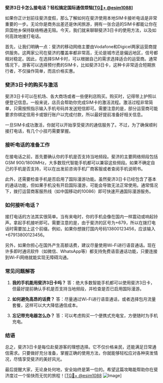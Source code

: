 **斐济3日卡怎么接电话？轻松搞定国际通信烦恼[[TG💪+ @esim1088](https://t.me/s/esim1088)]**

如果你正计划前往斐济度假，那么了解如何在斐济使用本地SIM卡接听电话是非常重要的一步。无论你是商务出差还是休闲旅游，拥有一张合适的SIM卡都能让你在异国他乡保持联络畅通无阻。今天，我们就来聊聊斐济3日卡的使用方法，以及如何高效地接打电话。

首先，让我们明确一点：斐济的移动网络主要由Vodafone和Digicel两家运营商提供服务。这两家公司在斐济的覆盖率都非常高，无论是城市还是偏远地区，信号都相对稳定。因此，在选择SIM卡时，可以根据自己的需求选择适合的运营商。通常情况下，游客可以选择预付费的SIM卡，比如斐济3日卡，这种卡非常适合短期旅行者，不仅操作简单，而且价格实惠。

### 斐济3日卡的购买与激活

斐济3日卡可以在机场、各大商场或者一些便利店购买。购买时，记得带上护照以便登记信息。一般来说，店员会帮助你完成SIM卡的激活流程。激活过程非常简单，只需按照指示输入手机号码并发送短信即可。需要注意的是，部分运营商可能要求你绑定信用卡或银行账户以完成付款，所以最好提前准备好相关信息。

一旦SIM卡成功激活，你就可以开始享受斐济的通信服务了。不过，为了确保顺利接打电话，有几个小技巧需要掌握。

### 接听电话的准备工作

在接电话之前，首先要确认你的手机是否支持当地频段。斐济的主要网络频段包括GSM 900/1800MHz，大多数现代智能手机都可以兼容这些频段。如果不确定自己的手机是否支持，可以在出发前咨询手机厂商客服或者查阅手机说明书。

此外，还需要检查手机是否启用了国际漫游功能。虽然斐济3日卡已经包含了基本的通话功能，但如果手机没有开启国际漫游，可能会导致无法正常使用。通常情况下，拨打运营商客服热线（如中国移动的10086）即可快速开通国际漫游服务。

### 如何接听电话？

接打电话的方法其实很简单。当有来电时，你的手机会像在国内一样震动或响起铃声。拿起手机接听即可。需要注意的是，由于斐济的区号为+679，所以在拨打电话时需要加上这个前缀。例如，如果你想拨打国内号码13800123456，应该输入+67913800123456。

另外，如果你担心在国外产生高额话费，建议尽量使用Wi-Fi进行语音通话。现在许多即时通讯软件（如微信、WhatsApp等）都支持免费语音通话功能，只要连接到Wi-Fi网络就能实现无障碍沟通。

### 常见问题解答

1. **我的手机能用斐济3日卡吗？**
   答：绝大多数智能手机都可以使用斐济3日卡，但最好提前确认手机是否支持当地频段，并检查是否已启用国际漫游。

2. **如何避免高昂的话费？**
   答：尽量通过Wi-Fi进行语音通话，或者选择包月流量套餐，这样可以大大降低通信成本。

3. **忘记带充电器怎么办？**
   答：可以考虑购买一个便携式充电宝，方便随时为手机充电。

### 结语

总之，斐济3日卡是每位赴斐游客的理想选择。它不仅价格亲民，还能满足日常通信需求。只要做好充分准备，掌握正确的使用方法，你就能够轻松应对各种突发情况，尽情享受斐济的美好风光。

最后提醒大家，无论身处何地，安全始终是第一位的。希望这篇攻略能帮助你在斐济度过一个愉快而无忧的旅程！[[TG💪+ @esim1088](https://t.me/s/esim1088) ![Image](https://i.postimg.cc/4NQfJmqS/Snipaste-2025-05-13-00-14-12.png)]